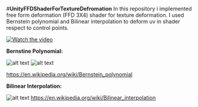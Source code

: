 #**UnityFFDShaderForTextureDefromation**
In this repository i implemented free form deformation (FFD 3X4) shader for texture deformation. 
I used Bernstein polynomial  and Bilinear interpolation to deform uv in shader respect to control points.

[![Watch the video](https://i.imgur.com/5Ubr2n2.jpeg)](https://youtu.be/fwVd9OBW89c)

**Bernstine Polynomial:**

![alt text](https://i.imgur.com/636rm15.jpeg)
![alt text](https://i.imgur.com/vVwNoe4.jpeg)

https://en.wikipedia.org/wiki/Bernstein_polynomial


**Bilinear Interpolation:**


![alt text](https://i.imgur.com/zFFJtuI.png)
https://en.wikipedia.org/wiki/Bilinear_interpolation
